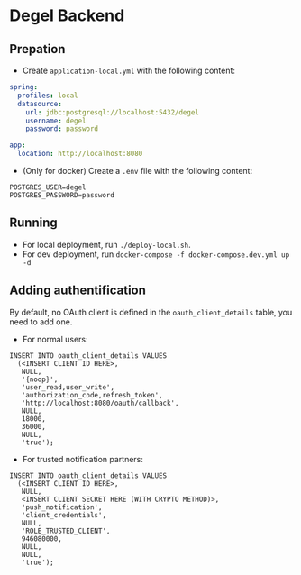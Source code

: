 # Degel Backend

## Prepation
- Create `application-local.yml` with the following content:

```yaml
spring:
  profiles: local
  datasource:
    url: jdbc:postgresql://localhost:5432/degel
    username: degel
    password: password

app:
  location: http://localhost:8080
```

- (Only for docker) Create a `.env` file with the following content:

```
POSTGRES_USER=degel
POSTGRES_PASSWORD=password
```

## Running
- For local deployment, run `./deploy-local.sh`.
- For dev deployment, run `docker-compose -f docker-compose.dev.yml up -d`

## Adding authentification
By default, no OAuth client is defined in the `oauth_client_details` table, you need to add one.

- For normal users:

```
INSERT INTO oauth_client_details VALUES
  (<INSERT CLIENT ID HERE>,
   NULL,
   '{noop}',
   'user_read,user_write',
   'authorization_code,refresh_token',
   'http://localhost:8080/oauth/callback',
   NULL,
   18000,
   36000,
   NULL,
   'true');
```

- For trusted notification partners:

```
INSERT INTO oauth_client_details VALUES
  (<INSERT CLIENT ID HERE>,
   NULL,
   <INSERT CLIENT SECRET HERE (WITH CRYPTO METHOD)>,
   'push_notification',
   'client_credentials',
   NULL,
   'ROLE_TRUSTED_CLIENT',
   946080000,
   NULL,
   NULL,
   'true');
```
